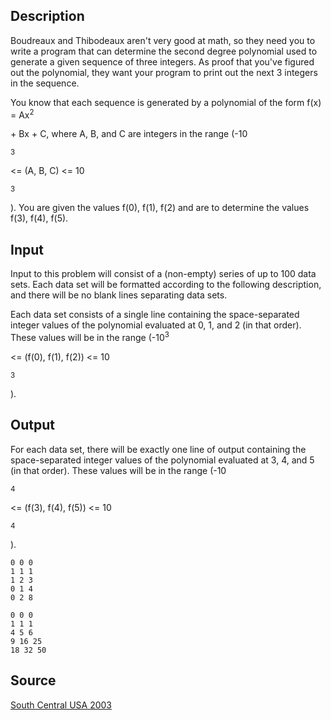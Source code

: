 <h2>Description</h2><p>Boudreaux and Thibodeaux aren't very good at math, so they need you to write a program that can determine the second degree polynomial used to generate a given sequence of three integers. As proof that you've figured out the polynomial, they want your program to print out the next 3 integers in the sequence. 
</p>
You know that each sequence is generated by a polynomial of the form f(x) = Ax<sup>2</sup><p> + Bx + C, where A, B, and C are integers in the range (-10</p><sup>3</sup><p> &lt;= (A, B, C) &lt;= 10</p><sup>3</sup><p>). You are given the values f(0), f(1), f(2) and are to determine the values f(3), f(4), f(5). 
</p><h2>Input</h2><p>Input to this problem will consist of a (non-empty) series of up to 100 data sets. Each data set will be formatted according to the following description, and there will be no blank lines separating data sets. 
</p>
Each data set consists of a single line containing the space-separated integer values of the polynomial evaluated at 0, 1, and 2 (in that order). These values will be in the range (-10<sup>3</sup><p> &lt;= (f(0), f(1), f(2)) &lt;= 10</p><sup>3</sup><p>). </p><h2>Output</h2><p>For each data set, there will be exactly one line of output containing the space-separated integer values of the polynomial evaluated at 3, 4, and 5 (in that order). These values will be in the range (-10</p><sup>4</sup><p> &lt;= (f(3), f(4), f(5)) &lt;= 10</p><sup>4</sup><p>). </p><pre><code class="language-input1">0 0 0
1 1 1
1 2 3
0 1 4
0 2 8
</code></pre><pre><code class="language-output1">0 0 0
1 1 1
4 5 6
9 16 25
18 32 50
</code></pre><h2>Source</h2><a href="searchproblem?field=source&amp;key=South+Central+USA+2003">South Central USA 2003</a>